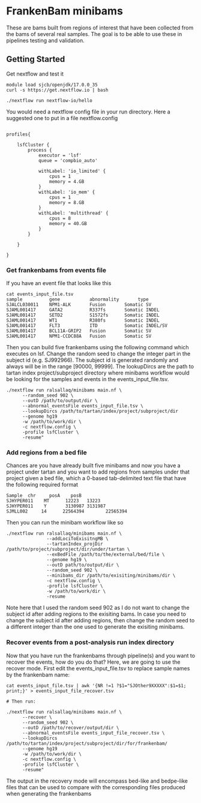 # FrankenBam minibams
These are bams built from regions of interest that have been collected from the bams of several real samples. The goal is to be able to use these in pipelines testing and validation.

## Getting Started
Get nextflow and test it
```
module load sjcb/openjdk/17.0.0_35
curl -s https://get.nextflow.io | bash

./nextflow run nextflow-io/hello

```

You would need a nextflow config file in your run directory. Here a suggested one to put in a file nextflow.config

```

profiles{

    lsfCluster {
        process {
            executor = 'lsf'
            queue = 'compbio_auto'

            withLabel: 'io_limited' {
                cpus = 1
                memory = 4.GB
            }
            withLabel: 'io_mem' {
                cpus = 1
                memory = 8.GB
            }
            withLabel: 'multithread' {
                cpus = 8
                memory = 40.GB
            }
        }

    }

}

```

### Get frankenbams from events file
If you have an event file that looks like this
```
cat events_input_file.tsv
sample          gene           abnormality       type
SJALCL030011    NPM1-ALK       Fusion       Somatic SV
SJAML001417     GATA2          R337fs       Somatic INDEL
SJAML001417     SETD2          S1572fs      Somatic INDEL
SJAML001417     WT1            R380fs       Somatic INDEL
SJAML001417     FLT3           ITD          Somatic INDEL/SV
SJAML001417     BCL11A-GRIP2   Fusion       Somatic SV
SJAML001417     NPM1-CCDC88A   Fusion       Somatic SV

```
Then you can build five frankenbams using the following command which executes
on lsf. Change the random seed to change the integer part in the subject id (e.g. SJ992966).
The subject id is generated randomly and always will be in the range [90000, 99999].
The lookupDircs are the path to tartan index project/subproject directory where minibams workflow
would be looking for the samples and events in the events_input_file.tsv.

```
./nextflow run ralsallaq/minibams main.nf \
      --random_seed 902 \
      --outD /path/to/output/dir \
      --abnormal_eventsFile events_input_file.tsv \
      --lookupDircs /path/to/tartan/index/project/subproject/dir
      --genome hg19
      -w /path/to/work/dir \
      -c nextflow.config \
      -profile lsfCluster \
      -resume"

```

### Add regions from a bed file
Chances are you have already built five minibams and now you have a project under tartan
and you want to add regions from samples under that project given a bed file,
which a 0-based tab-delimited text file that have the following required format
```
Sample  chr     posA    posB
SJHYPER011    MT      12223   13223
SJHYPER011    Y       3130987 3131987
SJMLL002     14      22564394        22565394
```

Then you can run the minibam workflow like so

```
./nextflow run ralsallaq/minibams main.nf \
               --addLociToExisitngMB \
               --tartanIndex_projDir /path/to/project/subproject/dir/under/tartan \
               --exBedFile /path/to/the/external/bed/file \
               --genome hg19 \
               --outD path/to/output/dir \
               --random_seed 902 \
               --minibams_dir /path/to/exisiting/minibams/dir \
               -c nextflow.config \
               -profile lsfCluster \
               -w /path/to/work/dir \
               -resume
```
Note here that I used the random seed 902 as I do not want to change the subject id after
adding regions to the exisiting bams. In case you need to change the subject id after adding
regions, then change the random seed to a different integer than the one used to generate the
exisiting minibams.


### Recover events from a post-analysis run index directory
Now that you have run the frankenbams through pipeline(s) and you want to recover the events, how do you do that? 
Here, we are going to use the recover mode. First edit the events_input_file.tsv to replace sample names by the frankenbam name:
```
cat events_input_file.tsv | awk '{NR !=1 ?$1="SJOther9XXXXX":$1=$1; print;}' > events_input_file_recover.tsv

# Then run:

./nextflow run ralsallaq/minibams main.nf \
      --recover \
      --random_seed 902 \
      --outD /path/to/recover/output/dir \
      --abnormal_eventsFile events_input_file_recover.tsv \
      --lookupDircs /path/to/tartan/index/project/subproject/dir/for/frankenbam/
      --genome hg19
      -w /path/to/work/dir \
      -c nextflow.config \
      -profile lsfCluster \
      -resume"
```

The output in the recovery mode will encompass bed-like and bedpe-like files that can be used to compare with 
the corresponding files produced when generating the frankenbams
 

